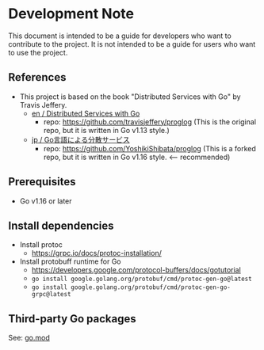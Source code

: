 # Development Note

This document is intended to be a guide for developers who want to contribute to the project. It is not intended to be a guide for users who want to use the project.

## References

- This project is based on the book "Distributed Services with Go" by Travis Jeffery.
  - [en / Distributed Services with Go](https://pragprog.com/titles/tjgo/distributed-services-with-go/)
    - repo: https://github.com/travisjeffery/proglog (This is the original repo, but it is written in Go v1.13 style.)
  - [jp / Go言語による分散サービス](https://www.oreilly.co.jp/books/9784873119977/)
    - repo: https://github.com/YoshikiShibata/proglog (This is a forked repo, but it is written in Go v1.16 style. <-- recommended)


## Prerequisites

- Go v1.16 or later


## Install dependencies

- Install protoc
  - https://grpc.io/docs/protoc-installation/
- Install protobuff runtime for Go
  - https://developers.google.com/protocol-buffers/docs/gotutorial
  - `go install google.golang.org/protobuf/cmd/protoc-gen-go@latest`
  - `go install google.golang.org/protobuf/cmd/protoc-gen-go-grpc@latest`


## Third-party Go packages

See: [go.mod](./go.mod)